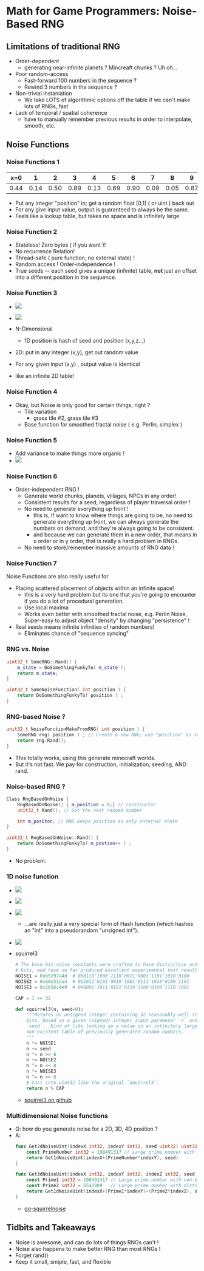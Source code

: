 
# Math for Game Programmers: Noise-Based RNG


## Limitations of traditional RNG

- Order-dependent
    - generating near-infinite planets ? Mincreaft chunks ? Uh oh...
- Poor random-access
    - Fast-forward 100 numbers in the sequence ?
    - Rewind 3 numbers in the sequence ? 
- Non-trivial instaniation
    - We take LOTS of algorithmic options off the table if we can't make lots of RNGs, fast
- Lack of temporal / spatial coherence
    - have to manually remember previous results in order to interpolate, smooth, etc.


## Noise Functions

### Noise Functions 1

x=0 | 1 | 2 | 3 | 4 | 5 | 6 | 7 | 8 | 9 | 10 | 11 | 12 
--- |  --- |--- |--- |--- |--- |--- |--- |--- |--- |--- |--- |---
0.44 | 0.14 | 0.50 | 0.89 | 0.13 | 0.69 | 0.90 | 0.09 | 0.05 | 0.87 | 0.68 | 0.49 | 0.64


- Put any integer "position" in; get a random float [0,1] ( or uint ) back out
- For any give input value, output is guaranteed to always be the same.
- Feels like a lookup table, but takes no space and is infinitely large


### Noise Function 2 

-  Stateless! Zero bytes ( if you want )!
- No recurrence Relation!
- Thread-safe ( pure function, no external state) !
- Random access ! Order-independence !
- True seeds -- each seed gives a unique (infinite) table, **not** just an offset into a different position in the sequence.

### Noise Function 3

- ![](../imgs/noise_func_0.png)
- ![](../imgs/noise_func_1.png)

- N-Dimensional
    - 1D position is hash of seed and position (x,y,z...)
- 2D: put in any integer (x,y), get out random value
- For any given input (x,y) , output value is identical
- like an infinite 2D table!


### Noise Function 4

- Okay, but Noise is only good for certain things, right ?
    - Tile variation
        - grass tile #2, grass tile #3
    - Base function for smoothed fractal noise ( e.g. Perlin, simplex )


### Noise Function 5

- Add variance to make things more organic !
- ![](../imgs/gpu_add_more_var_make_organic.png)


### Noise Function 6

- Order-independent RNG !
    - Generate world chunks, planets, villages, NPCs in any order!
    - Consistent results for a seed, regardless of player traversal order !
    - No need to generate everything up front !
        - this is, if want to know where things are going to be, no need to generate everything up front, we can always generate the numbers on demand, and they're always going to be consistent.
        - and because we can generate them in a new order, that means in x order or in y order, that is really a hard problem in RNGs.
    - No need to store/remember massive amounts of RNG data !


### Noise Function 7

Noise Functions are also really useful for 

- Placing scattered placement of objects within an infinite space!
    - this is a very hard problem but its one that you're going to encounter if you do a lot of procedural generation.
    - Use local maxima 
    - Works even better with smoothed fractal noise, e.g. Perlin Noise, Super-easy to adjust object "density" by changing "persistence" !
- Real seeds means infinite infinities of random numbers!
    - Eliminates chance of "sequence syncing"


### RNG vs. Noise

```c++
uint32_t SomeRNG::Rand() {
    m_state = DoSomethingFunkyTo( m_state );
    return m_state;
}

uint32_t SomeNoiseFunction( int position ) {
    return DoSomethingFunkyTo( position ) ;
}
```

### RNG-based Noise ?

```cpp
unit32_t NoiseFunctionMakeFromRNG( int position ) {
    SomeRNG rng( position ) ; // Create a new RNG; use "position" as seed
    return rng.Rand();
}
```

- This totally works, using this generate minecraft worlds.
- But it's not fast. We pay for construction, initialization, seeding, AND rand.

### Noise-based RNG ?

```cpp
Class RngBasedOnNoise {
    RngBasedOnNoise() { m_position = 0;} // constructor
    unit32_t Rand(); // Get the next ranomd number

    int m_positon; // RNG keeps position as only internal state
}

uint32_t RngBasedOnNoise::Rand() {
    return DoSomethingFunkyTo( m_postion++ ) ;
}
```

- No problem.


### 1D noise function

- ![](../imgs/math4game_noise_func_some.png)
- ![](../imgs/math4game_noise_sonoise.png)
- ![](../imgs/math4game_noise_libnoise.png)
    - ...are really just a very special form of Hash function (which hashes an "int" into a pseudorandom "unsigned int").

- ![](../imgs/math4game_noise_perlinnoise.png)
- squirrel3
    ```python
    # The base bit-noise constants were crafted to have distinctive and interesting
    # bits, and have so far produced excellent experimental test results.
    NOISE1 = 0xb5297a4d  # 0b0110'1000'1110'0011'0001'1101'1010'0100
    NOISE2 = 0x68e31da4  # 0b1011'0101'0010'1001'0111'1010'0100'1101
    NOISE3 = 0x1b56c4e9  # 0b0001'1011'0101'0110'1100'0100'1110'1001

    CAP = 1 << 32

    def squirrel3(n, seed=0):
        """Returns an unsigned integer containing 32 reasonably-well-scrambled
        bits, based on a given (signed) integer input parameter `n` and optional
        `seed`.  Kind of like looking up a value in an infinitely large
        non-existent table of previously generated random numbers.
        """
        n *= NOISE1
        n += seed
        n ^= n >> 8
        n += NOISE2
        n ^= n << 8
        n *= NOISE3
        n ^= n >> 8
        # Cast into uint32 like the original `Squirrel3`.
        return n % CAP
    ```
    - [squirrel3 on github](https://github.com/sublee/squirrel3-python/blob/master/squirrel3.py)


### Multidimensional Noise functions

- Q: how do you generate noise for a 2D, 3D, 4D position ?
- A:
    ```go
    func Get2dNoiseUint(indexX int32, indexY int32, seed uint32) uint32 {
        const PrimeNumber int32 = 198491317 // Large prime number with non-boring bits
        return Get1dNoiseUint(indexX+(PrimeNumber*indexY), seed)
    }

    func Get3dNoiseUint(indexX int32, indexY int32, indexZ int32, seed uint32) uint32 {
        const Prime1 int32 = 198491317 // Large prime number with non-boring bits
        const Prime2 int32 = 6542989   // Large prime number with distinct and non-boring bits
        return Get1dNoiseUint(indexX+(Prime1*indexY)+(Prime2*indexZ), seed)
    }
    ```
    - [go-squirrelnoise](https://github.com/EDKarlsson/go-squirrelnoise/blob/fe9bd5e6d2248fe71acd702e4bb8a015d0e7914f/SquirrelNoise5.go#L85)


## Tidbits  and Takeaways

- Noise is awesome, and can do lots of things RNGs can't !
- Noise also happens to make better RNG than most RNGs !
- Forget rand()
- Keep it small, smiple, fast, and flexible




